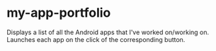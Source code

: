 # my-app-portfolio

Displays a list of all the Android apps that I've worked on/working on. Launches each app on the click of the corresponding button.
